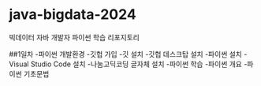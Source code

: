 # java-bigdata-2024
빅데이터 자바 개발자 파이썬 학습 리포지토리

##1일차
-파이썬 개발환경
    -깃헙 가입
    -깃 설치
    -깃헙 데스크탑 설치
    -파이썬 설치
    -Visual Studio Code 설치
    -나눔고딕코딩 글자체 설치
-파이썬 학습
    -파이썬 개요
    -파이썬 기초문법
